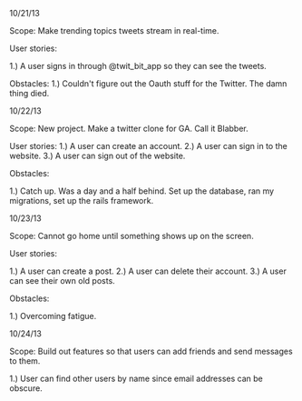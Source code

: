 10/21/13

Scope: Make trending topics tweets stream in real-time.

User stories:

1.) A user signs in through @twit_bit_app so they can see the tweets.

Obstacles:
1.) Couldn't figure out the Oauth stuff for the Twitter. The damn thing died.

10/22/13

Scope: New project. Make a twitter clone for GA. Call it Blabber.

User stories:
1.) A user can create an account.
2.) A user can sign in to the website.
3.) A user can sign out of the website.


Obstacles: 

1.) Catch up. Was a day and a half behind. Set up the database, ran my migrations, set up the rails framework.

10/23/13

Scope: Cannot go home until something shows up on the screen.

User stories: 

1.) A user can create a post.
2.) A user can delete their account.
3.) A user can see their own old posts.

Obstacles:

1.) Overcoming fatigue.

10/24/13

Scope: Build out features so that users can add friends and send messages to them.

1.) User can find other users by name since email addresses can be obscure.










